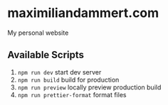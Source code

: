 # maximiliandammert.com

My personal website

## Available Scripts

1. `npm run dev` start dev server
2. `npm run build` build for production
3. `npm run preview` locally preview production build
4. `npm run prettier-format` format files
